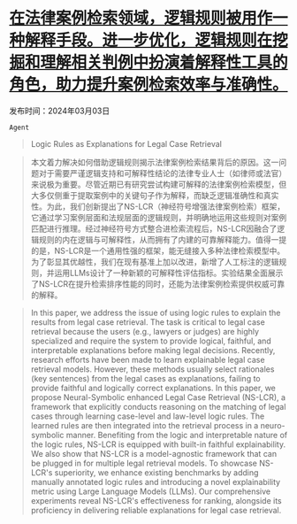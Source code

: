 # [在法律案例检索领域，逻辑规则被用作一种解释手段。进一步优化，逻辑规则在挖掘和理解相关判例中扮演着解释性工具的角色，助力提升案例检索效率与准确性。](https://arxiv.org/abs/2403.01457)

发布时间：2024年03月03日

`Agent`

> Logic Rules as Explanations for Legal Case Retrieval

> 本文着力解决如何借助逻辑规则揭示法律案例检索结果背后的原因。这一问题对于需要严谨逻辑支持和可解释性结论的法律专业人士（如律师或法官）来说极为重要。尽管近期已有研究尝试构建可解释的法律案例检索模型，但大多仅侧重于提取案例中的关键句子作为解释，而缺乏逻辑准确性和真实性。为此，我们创新提出了NS-LCR（神经符号增强法律案例检索）框架，它通过学习案例层面和法规层面的逻辑规则，并明确地运用这些规则对案例匹配进行推理。经过神经符号方式整合进检索流程后，NS-LCR因融合了逻辑规则的内在逻辑与可解释性，从而拥有了内建的可靠解释能力。值得一提的是，NS-LCR是一个通用性强的框架，能无缝接入多种法律检索模型中。为了彰显其优越性，我们在现有基准上加以改进，新增了人工标注的逻辑规则，并运用LLMs设计了一种新颖的可解释性评估指标。实验结果全面展示了NS-LCR在提升检索排序性能的同时，还能为法律案例检索提供权威可靠的解释。

> In this paper, we address the issue of using logic rules to explain the results from legal case retrieval. The task is critical to legal case retrieval because the users (e.g., lawyers or judges) are highly specialized and require the system to provide logical, faithful, and interpretable explanations before making legal decisions. Recently, research efforts have been made to learn explainable legal case retrieval models. However, these methods usually select rationales (key sentences) from the legal cases as explanations, failing to provide faithful and logically correct explanations. In this paper, we propose Neural-Symbolic enhanced Legal Case Retrieval (NS-LCR), a framework that explicitly conducts reasoning on the matching of legal cases through learning case-level and law-level logic rules. The learned rules are then integrated into the retrieval process in a neuro-symbolic manner. Benefiting from the logic and interpretable nature of the logic rules, NS-LCR is equipped with built-in faithful explainability. We also show that NS-LCR is a model-agnostic framework that can be plugged in for multiple legal retrieval models. To showcase NS-LCR's superiority, we enhance existing benchmarks by adding manually annotated logic rules and introducing a novel explainability metric using Large Language Models (LLMs). Our comprehensive experiments reveal NS-LCR's effectiveness for ranking, alongside its proficiency in delivering reliable explanations for legal case retrieval.